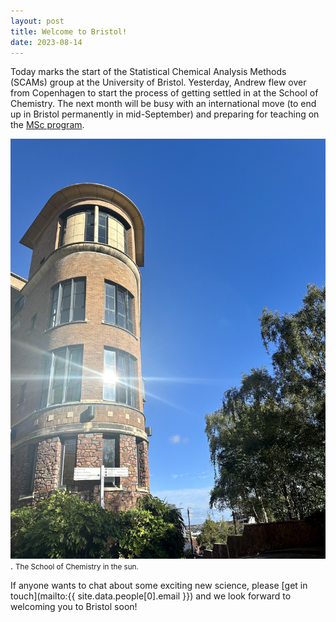 ```yaml
---
layout: post
title: Welcome to Bristol! 
date: 2023-08-14
---
```


Today marks the start of the Statistical Chemical Analysis Methods (SCAMs) group at the University of Bristol. 
Yesterday, Andrew flew over from Copenhagen to start the process of getting settled in at the School of Chemistry. 
The next month will be busy with an international move (to end up in Bristol permanently in mid-September) and preparing for teaching on the [MSc program](https://www.bristol.ac.uk/study/postgraduate/2023/sci/msc-scientific-computing-with-data-science/). 

![A new image of the School of Chemistry at the University of Bristol in the sun](/assets/img/photo-from-bristol.jpg).
<small>
    The School of Chemistry in the sun.
</small>

If anyone wants to chat about some exciting new science, please [get in touch](mailto:{{ site.data.people[0].email }}) and we look forward to welcoming you to Bristol soon!
